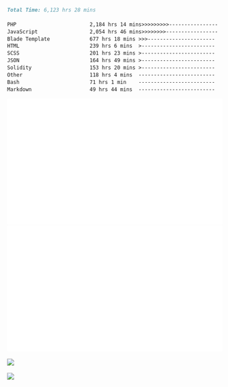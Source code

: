 <!--START_SECTION:waka-->

```markdown
Total Time: 6,123 hrs 28 mins

PHP                        2,184 hrs 14 mins>>>>>>>>>----------------   35.00 %
JavaScript                 2,054 hrs 46 mins>>>>>>>>-----------------   32.92 %
Blade Template             677 hrs 18 mins >>>----------------------   10.85 %
HTML                       239 hrs 6 mins  >------------------------   03.83 %
SCSS                       201 hrs 23 mins >------------------------   03.23 %
JSON                       164 hrs 49 mins >------------------------   02.64 %
Solidity                   153 hrs 20 mins >------------------------   02.46 %
Other                      118 hrs 4 mins  -------------------------   01.89 %
Bash                       71 hrs 1 min    -------------------------   01.14 %
Markdown                   49 hrs 44 mins  -------------------------   00.80 %
```

<!--END_SECTION:waka-->

![](https://raw.githubusercontent.com/DrMaxis/github-stats-transparent/output/generated/overview.svg)
![](https://raw.githubusercontent.com/DrMaxis/github-stats-transparent/output/generated/languages.svg)

![](https://git-readme-stats-drmaxis-projects.vercel.app/api?username=drmaxis&show_icons=true&theme=outrun&count_private=true&show=reviews,discussions_started,discussions_answered,prs_merged,prs_merged_percentage&custom_title=2024%20Github%20Rank)
 
<a href="https://count.getloli.com/"><img src="https://count.getloli.com/get/@:maxis-the-alchemist?theme=rule34"></a>
<!-- https://count.getloli.com/get/@alchemist?theme=rule34 -->
<br>
